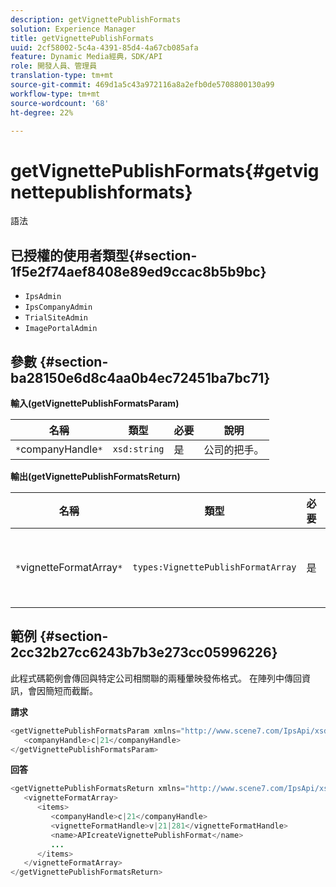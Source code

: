 ```yaml
---
description: getVignettePublishFormats
solution: Experience Manager
title: getVignettePublishFormats
uuid: 2cf58002-5c4a-4391-85d4-4a67cb085afa
feature: Dynamic Media經典，SDK/API
role: 開發人員、管理員
translation-type: tm+mt
source-git-commit: 469d1a5c43a972116a8a2efb0de5708800130a99
workflow-type: tm+mt
source-wordcount: '68'
ht-degree: 22%

---
```



# getVignettePublishFormats{#getvignettepublishformats}

語法

## 已授權的使用者類型{#section-1f5e2f74aef8408e89ed9ccac8b5b9bc}

* `IpsAdmin`
* `IpsCompanyAdmin`
* `TrialSiteAdmin`
* `ImagePortalAdmin`

## 參數 {#section-ba28150e6d8c4aa0b4ec72451ba7bc71}

**輸入(getVignettePublishFormatsParam)**

| 名稱 | 類型 | 必要 | 說明 |
|---|---|---|---|
| `*`companyHandle`*` | `xsd:string` | 是 | 公司的把手。 |

**輸出(getVignettePublishFormatsReturn)**

| 名稱 | 類型 | 必要 | 說明 |
|---|---|---|---|
| `*`vignetteFormatArray`*` | `types:VignettePublishFormatArray` | 是 | 暈映發佈格式的陣列。 |

## 範例 {#section-2cc32b27cc6243b7b3e273cc05996226}

此程式碼範例會傳回與特定公司相關聯的兩種暈映發佈格式。 在陣列中傳回資訊，會因簡短而截斷。

**請求**

```java
<getVignettePublishFormatsParam xmlns="http://www.scene7.com/IpsApi/xsd/2008-01-15">
   <companyHandle>c|21</companyHandle>
</getVignettePublishFormatsParam>
```

**回答**

```java
<getVignettePublishFormatsReturn xmlns="http://www.scene7.com/IpsApi/xsd/2008-01-15">
   <vignetteFormatArray>
      <items>
         <companyHandle>c|21</companyHandle>
         <vignetteFormatHandle>v|21|281</vignetteFormatHandle>
         <name>APIcreateVignettePublishFormat</name>
         ...
      </items>
   </vignetteFormatArray>
</getVignettePublishFormatsReturn>
```

